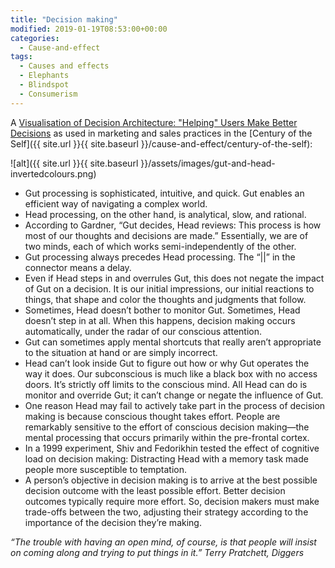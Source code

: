```yaml
---
title: "Decision making"
modified: 2019-01-19T08:53:00+00:00
categories:
  - Cause-and-effect
tags:
  - Causes and effects
  - Elephants
  - Blindspot
  - Consumerism
---
```

A [Visualisation of Decision Architecture: "Helping" Users Make Better Decisions](https://www.uxmatters.com/mt/archives/2010/11/decision-architecture-helping-users-make-better-decisions.php) as used in marketing and sales practices in the [Century of the Self]({{ site.url }}{{ site.baseurl }}/cause-and-effect/century-of-the-self): 

![alt]({{ site.url }}{{ site.baseurl }}/assets/images/gut-and-head-invertedcolours.png)

* Gut processing is sophisticated, intuitive, and quick. Gut enables an efficient way of navigating a complex world.
* Head processing, on the other hand, is analytical, slow, and rational.
* According to Gardner, “Gut decides, Head reviews: This process is how most of our thoughts and decisions are made.” Essentially, we are of two minds, each of which works semi-independently of the other.
* Gut processing always precedes Head processing. The “||” in the connector means a delay.
* Even if Head steps in and overrules Gut, this does not negate the impact of Gut on a decision. It is our initial impressions, our initial reactions to things, that shape and color the thoughts and judgments that follow.
* Sometimes, Head doesn’t bother to monitor Gut. Sometimes, Head doesn’t step in at all. When this happens, decision making occurs automatically, under the radar of our conscious attention.
* Gut can sometimes apply mental shortcuts that really aren’t appropriate to the situation at hand or are simply incorrect.
* Head can’t look inside Gut to figure out how or why Gut operates the way it does. Our subconscious is much like a black box with no access doors. It’s strictly off limits to the conscious mind. All Head can do is monitor and override Gut; it can’t change or negate the influence of Gut.
* One reason Head may fail to actively take part in the process of decision making is because conscious thought takes effort. People are remarkably sensitive to the effort of conscious decision making—the mental processing that occurs primarily within the pre-frontal cortex.
* In a 1999 experiment, Shiv and Fedorikhin tested the effect of cognitive load on decision making: Distracting Head with a memory task made people more susceptible to temptation.
* A person’s objective in decision making is to arrive at the best possible decision outcome with the least possible effort. Better decision outcomes typically require more effort. So, decision makers must make trade-offs between the two, adjusting their strategy according to the importance of the decision they’re making.

_“The trouble with having an open mind, of course, is that people will insist on coming along and trying to put things in it.” Terry Pratchett, Diggers_

